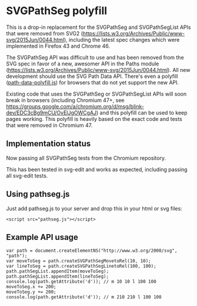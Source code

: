 # SVGPathSeg polyfill

This is a drop-in replacement for the SVGPathSeg and SVGPathSegList APIs that were removed from SVG2 (https://lists.w3.org/Archives/Public/www-svg/2015Jun/0044.html), including the latest spec changes which were implemented in Firefox 43 and Chrome 46.

The SVGPathSeg API was difficult to use and has been removed from the SVG spec in favor of a new, awesomer API in the Paths module (https://lists.w3.org/Archives/Public/www-svg/2015Jun/0044.html). All new development should use the SVG Path Data API. There's even a polyfill ([path-data-polyfill.js](https://github.com/jarek-foksa/path-data-polyfill.js)) for browsers that do not yet support the new API.

Existing code that uses the SVGPathSeg or SVGPathSegList APIs will soon break in browsers (including Chromium 47+, see https://groups.google.com/a/chromium.org/d/msg/blink-dev/EDC3cBg9mCU/OvElJgOWCgAJ) and this polyfill can be used to keep pages working. This polyfill is heavily based on the exact code and tests that were removed in Chromium 47.

## Implementation status

Now passing all SVGPathSeg tests from the Chromium repository.

This has been tested in svg-edit and works as expected, including passing all svg-edit tests.

## Using pathseg.js
Just add pathseg.js to your server and drop this in your html or svg files:
```
<script src="pathseg.js"></script>
```

## Example API usage
```
var path = document.createElementNS("http://www.w3.org/2000/svg", "path");
var moveToSeg = path.createSVGPathSegMovetoRel(10, 10);
var lineToSeg = path.createSVGPathSegLinetoRel(100, 100);
path.pathSegList.appendItem(moveToSeg);
path.pathSegList.appendItem(lineToSeg);
console.log(path.getAttribute('d')); // m 10 10 l 100 100
moveToSeg.x += 200;
moveToSeg.y += 200;
console.log(path.getAttribute('d')); // m 210 210 l 100 100
```

